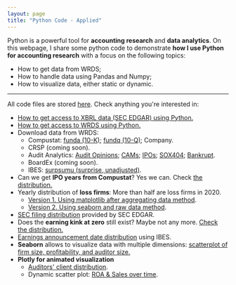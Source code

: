 ```yaml
---
layout: page
title: "Python Code - Applied"
---
```

Python is a powerful tool for **accounting research** and **data analytics**. On this webpage, I share some python code to demonstrate **how I use Python for accounting research** with a focus on the following topics: <br>
* How to get data from WRDS;<br>
* How to handle data using Pandas and Numpy;<br>
* How to visualize data, either static or dynamic.<br>

---

All code files are stored <a href="https://github.com/jaeyoonyu/jaeyoonyu.github.io/blob/main/_code" target="_blank">here</a>. Check anything you're interested in:


* [How to get access to XBRL data (SEC EDGAR) using Python.](https://nbviewer.org/github/jaeyoonyu/jaeyoonyu.github.io/blob/main/_code/xbrl-extract-info.ipynb)<br/>
* [How to get access to WRDS using Python.](https://nbviewer.org/github/jaeyoonyu/jaeyoonyu.github.io/blob/main/_code/wrds-intro.ipynb)<br/>
* Download data from WRDS: 
    * Compustat: [funda (10-K)](https://nbviewer.org/github/jaeyoonyu/jaeyoonyu.github.io/blob/main/_code/wrds-download-compustat.ipynb); [fundq (10-Q)](https://nbviewer.org/github/jaeyoonyu/jaeyoonyu.github.io/blob/main/_code/wrds-download-compustat-fundq.ipynb); Company.
    * CRSP (coming soon).
    * Audit Analytics: [Audit Opinions](https://nbviewer.org/github/jaeyoonyu/jaeyoonyu.github.io/blob/main/_code/wrds-download-compustat.ipynb); [CAMs](https://nbviewer.org/github/jaeyoonyu/jaeyoonyu.github.io/blob/main/_code/wrds-download-AuditAnalytics-CAM.ipynb); [IPOs](https://nbviewer.org/github/jaeyoonyu/jaeyoonyu.github.io/blob/main/_code/wrds-download-AuditAnalytics-ipo.ipynb); [SOX404](https://nbviewer.org/github/jaeyoonyu/jaeyoonyu.github.io/blob/main/_code/wrds-download-AuditAnalytics-sox404.ipynb); [Bankrupt](https://nbviewer.org/github/jaeyoonyu/jaeyoonyu.github.io/blob/main/_code/wrds-download-AuditAnalytics-bankrupt.ipynb).<br/>
    * BoardEx (coming soon).
    * IBES: [surpsumu (surprise, unadjusted)](https://nbviewer.org/github/jaeyoonyu/jaeyoonyu.github.io/blob/main/_code/wrds-download-ibes.ipynb).
* Can we get <b>IPO years from Compustat</b>? Yes we can. Check [the distribution.](https://nbviewer.org/github/jaeyoonyu/jaeyoonyu.github.io/blob/main/_code/Compustat-ipodate.ipynb)<br/>
* Yearly distribution of <b>loss firms</b>: More than half are loss firms in 2020.<br>
    * [Version 1. Using matplotlib after aggregating data method](https://nbviewer.org/github/jaeyoonyu/jaeyoonyu.github.io/blob/main/_code/compustat-loss-firm-distribution-v1.ipynb). <br>
    * [Version 2. Using seaborn and raw data method](https://nbviewer.org/github/jaeyoonyu/jaeyoonyu.github.io/blob/main/_code/compustat-loss-firm-distribution-v2.ipynb). <br>
* [SEC filing distribution](https://nbviewer.org/github/jaeyoonyu/jaeyoonyu.github.io/blob/main/_code/SEC_filings_dist.ipynb) provided by SEC EDGAR.<br/>
* Does the <b>earning kink at zero</b> still exist? Maybe not any more. [Check the distribution.](https://nbviewer.org/github/jaeyoonyu/jaeyoonyu.github.io/blob/main/_code/is-there-kink-around-zero.ipynb)<br/>
* [Earnings announcement date distribution](https://nbviewer.org/github/jaeyoonyu/jaeyoonyu.github.io/blob/main/_code/earnings-ann-date-dist.ipynb) using IBES.<br/>
* <b>Seaborn</b> allows to visualize data with multiple dimensions: [scatterplot of firm size, profitability, and auditor size.](https://nbviewer.org/github/jaeyoonyu/jaeyoonyu.github.io/blob/main/_code/sctterplot-ROA-size-Big4.ipynb)<br/>
* <b>Plotly for animated visualization</b><br>
    * [Auditors' client distribution](https://raw.githack.com/jaeyoonyu/jaeyoonyu.github.io/main/_code/audit-analytics-client-distribution.html).<br/>
    * Dynamic scatter plot: [ROA & Sales over time](https://raw.githack.com/jaeyoonyu/jaeyoonyu.github.io/main/_code/compustat-bubble-plot-animation.html).
<br>

 
<!-- To render HTML and get a link:
https://raw.githack.com/
-->

<!-- To render .ipynb with dynamic plots:
Use nbviewer
-->
